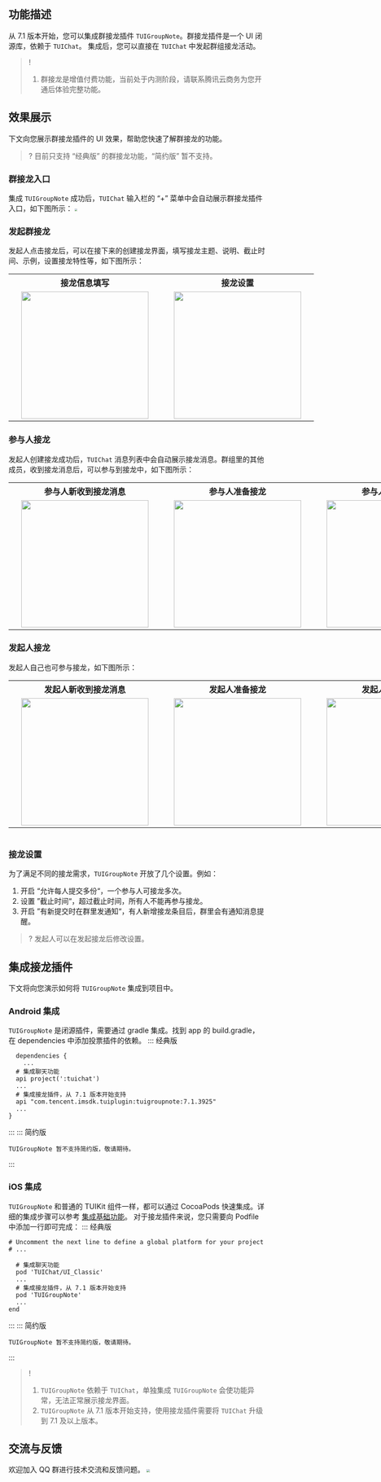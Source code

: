 ﻿## 功能描述
从 7.1 版本开始，您可以集成群接龙插件 `TUIGroupNote`。群接龙插件是一个 UI 闭源库，依赖于 `TUIChat`。
集成后，您可以直接在 `TUIChat` 中发起群组接龙活动。

> ! 
> 1. 群接龙是增值付费功能，当前处于内测阶段，请联系腾讯云商务为您开通后体验完整功能。

## 效果展示
下文向您展示群接龙插件的 UI 效果，帮助您快速了解群接龙的功能。

> ? 目前只支持 “经典版” 的群接龙功能，“简约版” 暂不支持。

### 群接龙入口
集成 `TUIGroupNote` 成功后，`TUIChat` 输入栏的 “+” 菜单中会自动展示群接龙插件入口，如下图所示：
<img src="https://qcloudimg.tencent-cloud.cn/raw/5d43149ae52bab5ab939715bdbad4e85.jpg" style="zoom:32%;"/> 

### 发起群接龙
发起人点击接龙后，可以在接下来的创建接龙界面，填写接龙主题、说明、截止时间、示例，设置接龙特性等，如下图所示：
<table style="text-align:center;vertical-align:middle;width:600px">
  <tr>
    <th style="text-align:center;" width="300px">接龙信息填写<br></th>
    <th style="text-align:center;" width="300px">接龙设置<br></th>
  </tr>
  <tr>
    <td style="text-align:center;"><img style="width:250px" src="https://qcloudimg.tencent-cloud.cn/raw/dd80015874cdad2cc51b03d49de65cf8.jpg"/></td>
    <td style="text-align:center;"><img style="width:250px" src="https://qcloudimg.tencent-cloud.cn/raw/ccd8882cc814df4ddbf111ccb9bfc0e4.jpg"/></td>
	 </tr>
</table>

### 参与人接龙
发起人创建接龙成功后，`TUIChat` 消息列表中会自动展示接龙消息。群组里的其他成员，收到接龙消息后，可以参与到接龙中，如下图所示：
<table style="text-align:center;vertical-align:middle;width:900px">
  <tr>
    <th style="text-align:center;" width="300px">参与人新收到接龙消息<br></th>
    <th style="text-align:center;" width="300px">参与人准备接龙<br></th>
    <th style="text-align:center;" width="300px">参与人完成接龙<br></th>
  </tr>
  <tr>
    <td style="text-align:center;"><img style="width:250px" src="https://qcloudimg.tencent-cloud.cn/raw/6d48159cf685d17f8267a237c02f7161.jpg"/></td>
    <td style="text-align:center;"><img style="width:250px" src="https://qcloudimg.tencent-cloud.cn/raw/bc6eebb199f73377155157c339d5b9cf.jpg"/></td>
    <td style="text-align:center;"><img style="width:250px" src="https://qcloudimg.tencent-cloud.cn/raw/48558d2babffe2dec7580cbb7d641ca1.jpg"/></td>
	 </tr>
</table>

### 发起人接龙
发起人自己也可参与接龙，如下图所示：
<table style="text-align:center;vertical-align:middle;width:900px">
  <tr>
    <th style="text-align:center;" width="300px">发起人新收到接龙消息<br></th>
    <th style="text-align:center;" width="300px">发起人准备接龙<br></th>
    <th style="text-align:center;" width="300px">发起人完成接龙<br></th>
  </tr>
  <tr>
    <td style="text-align:center;"><img style="width:250px" src="https://qcloudimg.tencent-cloud.cn/raw/2f59218f33d8dddd079c54a3a00e7889.jpg"/></td>
    <td style="text-align:center;"><img style="width:250px" src="https://qcloudimg.tencent-cloud.cn/raw/8074b3b68d3908d500e01f69bb5ec994.jpg"/></td>
    <td style="text-align:center;"><img style="width:250px" src="https://qcloudimg.tencent-cloud.cn/raw/bbe2e5e33fcf2225d3ad1088db390e16.jpg"/></td>
	 </tr>
</table>
<img src="" style="zoom:30%;"/> 

### 接龙设置
为了满足不同的接龙需求，`TUIGroupNote` 开放了几个设置。例如：
1. 开启 “允许每人提交多份“，一个参与人可接龙多次。
2. 设置 ”截止时间“，超过截止时间，所有人不能再参与接龙。
3. 开启 ”有新提交时在群里发通知“，有人新增接龙条目后，群里会有通知消息提醒。

> ? 发起人可以在发起接龙后修改设置。

## 集成接龙插件
下文将向您演示如何将 `TUIGroupNote` 集成到项目中。

### Android 集成
`TUIGroupNote` 是闭源插件，需要通过 gradle 集成。找到 app 的 build.gradle，在 dependencies 中添加投票插件的依赖。
<dx-tabs>
::: 经典版
  ```
	dependencies {
	  ...
    # 集成聊天功能
    api project(':tuichat')
    ...
    # 集成接龙插件，从 7.1 版本开始支持
    api "com.tencent.imsdk.tuiplugin:tuigroupnote:7.1.3925"
    ...
  }
  ```
:::
::: 简约版
  ```
  TUIGroupNote 暂不支持简约版，敬请期待。
  ```
:::
</dx-tabs>


### iOS 集成
`TUIGroupNote` 和普通的 TUIKit 组件一样，都可以通过 CocoaPods 快速集成。详细的集成步骤可以参考 [集成基础功能](https://cloud.tencent.com/document/product/269/37060)。
对于接龙插件来说，您只需要向 Podfile 中添加一行即可完成：
<dx-tabs>
::: 经典版
  ```
  # Uncomment the next line to define a global platform for your project
  # ...

    # 集成聊天功能
    pod 'TUIChat/UI_Classic' 
    ...
    # 集成接龙插件，从 7.1 版本开始支持
    pod 'TUIGroupNote'
    ...
  end
  ```
:::
::: 简约版
  ```
  TUIGroupNote 暂不支持简约版，敬请期待。
  ```
:::
</dx-tabs>

> ! 
> 1. `TUIGroupNote` 依赖于 `TUIChat`，单独集成 `TUIGroupNote` 会使功能异常，无法正常展示接龙界面。
> 2. `TUIGroupNote` 从 7.1 版本开始支持，使用接龙插件需要将 `TUIChat` 升级到 7.1 及以上版本。


## 交流与反馈[](id:feedback)
欢迎加入 QQ 群进行技术交流和反馈问题。
<img src="https://im.sdk.qcloud.com/tools/resource/officialwebsite/pictures/doc_tuikit_qq_group.jpg" style="zoom:40%;"/>